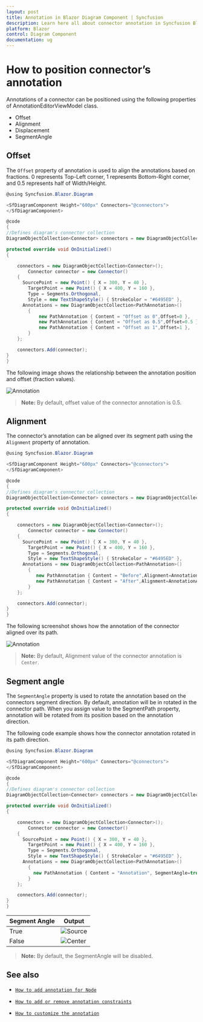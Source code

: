 ```yaml
---
layout: post
title: Annotation in Blazor Diagram Component | Syncfusion
description: Learn here all about connector annotation in Syncfusion Blazor Diagram component and more.
platform: Blazor
control: Diagram Component
documentation: ug
---
```


# How to position connector’s annotation

Annotations of a connector can be positioned using the following properties of AnnotationEditorViewModel class.

* Offset
* Alignment
* Displacement
* SegmentAngle

## Offset

The `Offset` property of annotation is used to align the annotations based on fractions. 0 represents Top-Left corner, 1 represents Bottom-Right corner, and 0.5 represents half of Width/Height.

```csharp
@using Syncfusion.Blazor.Diagram

<SfDiagramComponent Height="600px" Connectors="@connectors">
</SfDiagramComponent>

@code
{
//Defines diagram's connector collection
DiagramObjectCollection<Connector> connectors = new DiagramObjectCollection<Connector>();

protected override void OnInitialized()
{

    connectors = new DiagramObjectCollection<Connector>();
        Connector connector = new Connector()
    {
      SourcePoint = new Point() { X = 300, Y = 40 },
        TargetPoint = new Point() { X = 400, Y = 160 },
        Type = Segments.Orthogonal,
        Style = new TextShapeStyle() { StrokeColor = "#6495ED" },
      Annotations = new DiagramObjectCollection<PathAnnotation>()
        {
            new PathAnnotation { Content = "Offset as 0",Offset=0 },
            new PathAnnotation { Content = "Offset as 0.5",Offset=0.5 },
            new PathAnnotation { Content = "Offset as 1",Offset=1 },
        }
    };

    connectors.Add(connector);
}
}
```

The following image shows the relationship between the annotation position and offset (fraction values).

![Annotation](../images/ConnectorAnnotation_Offset.png)

>**Note:** By default, offset value of the connector annotation is 0.5.

## Alignment

The connector’s annotation can be aligned over its segment path using the `Alignment` property of annotation.

```csharp
@using Syncfusion.Blazor.Diagram

<SfDiagramComponent Height="600px" Connectors="@connectors">
</SfDiagramComponent>

@code
{
//Defines diagram's connector collection
DiagramObjectCollection<Connector> connectors = new DiagramObjectCollection<Connector>();

protected override void OnInitialized()
{

    connectors = new DiagramObjectCollection<Connector>();
        Connector connector = new Connector()
    {
      SourcePoint = new Point() { X = 300, Y = 40 },
        TargetPoint = new Point() { X = 400, Y = 160 },
        Type = Segments.Orthogonal,
        Style = new TextShapeStyle() { StrokeColor = "#6495ED" },
      Annotations = new DiagramObjectCollection<PathAnnotation>()
        {
           new PathAnnotation { Content = "Before",Alignment=AnnotationAlignment.Before },
           new PathAnnotation { Content = "After",Alignment=AnnotationAlignment.After },
        }
    };

    connectors.Add(connector);
}
}
```

The following screenshot shows how the annotation of the connector aligned over its path.

![Annotation](../images/ConnectorAnnotation_Alignment.png)

>**Note:** By default, Alignment value of the connector annotation is `Center`.

## Segment angle

The `SegmentAngle` property is used to rotate the annotation based on the connectors segment direction. By default, annotation will be in rotated in the connector path. When you assign value to the SegmentPath property, annotation will be rotated from its position based on the annotation direction.

The following code example shows how the connector annotation rotated in its path direction.

```csharp
@using Syncfusion.Blazor.Diagram

<SfDiagramComponent Height="600px" Connectors="@connectors">
</SfDiagramComponent>

@code
{
//Defines diagram's connector collection
DiagramObjectCollection<Connector> connectors = new DiagramObjectCollection<Connector>();

protected override void OnInitialized()
{

    connectors = new DiagramObjectCollection<Connector>();
        Connector connector = new Connector()
    {
      SourcePoint = new Point() { X = 300, Y = 40 },
        TargetPoint = new Point() { X = 400, Y = 160 },
        Type = Segments.Orthogonal,
        Style = new TextShapeStyle() { StrokeColor = "#6495ED" },
      Annotations = new DiagramObjectCollection<PathAnnotation>()
        {
          new PathAnnotation { Content = "Annotation", SegmentAngle=true,Offset=0.7 },
        }
    };

    connectors.Add(connector);
}
}
```

| Segment Angle | Output |
|---|---|
| True | ![Source](../images/SegmentAngle_True.png) |
| False | ![Center](../images/SegmentAngle_False.png) |

>**Note:** By default, the SegmentAngle will be disabled.

## See also

* [`How to add annotation for Node`](./node-annotation)

* [`How to add or remove annotation constraints`](../constraints/#annotation-constraints)

* [`How to customize the annotation`](./appearance)
